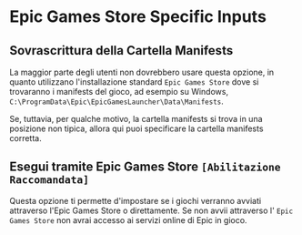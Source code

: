 # Epic Games Store Specific Inputs

## Sovrascrittura della Cartella Manifests

La maggior parte degli utenti non dovrebbero usare questa opzione, in quanto utilizzano l'installazione standard `Epic Games Store` dove si trovaranno i manifests del gioco, ad esempio su Windows, `C:\ProgramData\Epic\EpicGamesLauncher\Data\Manifests`.

Se, tuttavia, per qualche motivo, la cartella manifests si trova in una posizione non tipica, allora qui puoi specificare la cartella manifests corretta.

## Esegui tramite Epic Games Store `[Abilitazione Raccomandata]`

Questa opzione ti permette d'impostare se i giochi verranno avviati attraverso l'Epic Games Store o direttamente. Se non avvii attraverso l' `Epic Games Store` non avrai accesso ai servizi online di Epic in gioco.
